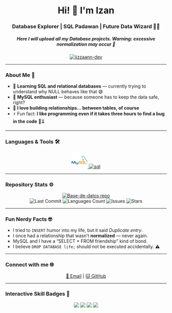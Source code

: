 <h1 align="center">Hi! 👋 I'm Izan</h1>
<h3 align="center">Database Explorer | SQL Padawan | Future Data Wizard 🧙‍♂️</h3>
<h5 align="center">Here I will upload all my Database projects. Warning: excessive normalization may occur 🧩</h5>



<p align="center"> 
<a href="https://github.com/ryo-ma/github-profile-trophy">
<img src="https://github-profile-trophy.vercel.app/?username=iizzaann-dev" alt="iizzaann-dev" />
</a> 
</p>

---

### About Me 🧠
- 🧩 **Learning SQL and relational databases** — currently trying to understand why NULL behaves like that 😅  
- 💾 **MySQL enthusiast** — because someone has to keep the data safe, right?  
- 🧠 **I love building relationships… between tables, of course**  
- ⚡ Fun fact: **I like programming even if it takes three hours to find a bug in the code** 🐞⏳  

---

### Languages & Tools 🛠️
<p align="center">
<a href="https://www.mysql.com/" target="_blank" rel="noreferrer">
<img src="https://raw.githubusercontent.com/devicons/devicon/master/icons/mysql/mysql-original-wordmark.svg" alt="mysql" width="50" height="50"/>
</a>
<a href="https://en.wikipedia.org/wiki/SQL" target="_blank" rel="noreferrer">
<img src="https://cdn.jsdelivr.net/gh/devicons/devicon/icons/postgresql/postgresql-original-wordmark.svg" alt="sql" width="50" height="50"/>
</a>
</p>




---

### Repository Stats ⚙️
<p align="center">
<a href="https://github.com/iizzaann-dev/Base-de-datos">
<img src="https://github-readme-stats.vercel.app/api/pin/?username=iizzaann-dev&repo=Base-de-datos&theme=radical&cache_seconds=60" alt="Base-de-datos repo" />

</a>
<br>
<img src="https://img.shields.io/github/last-commit/iizzaann-dev/Base-de-datos?style=for-the-badge&color=ff69b4" alt="Last Commit" />
<img src="https://img.shields.io/github/languages/count/iizzaann-dev/Base-de-datos?style=for-the-badge&color=informational" alt="Languages Count" />
<img src="https://img.shields.io/github/issues/iizzaann-dev/Base-de-datos?style=for-the-badge&color=yellow" alt="Issues" />
<img src="https://img.shields.io/github/stars/iizzaann-dev/Base-de-datos?style=for-the-badge&color=orange" alt="Stars" />
</p>

---

### Fun Nerdy Facts 🤓
- I tried to `INSERT` humor into my life, but it said *Duplicate entry*.  
- I once had a relationship that wasn’t **normalized** — never again.  
- MySQL and I have a “SELECT * FROM friendship” kind of bond.  
- I believe `DROP DATABASE life;` should not be executed accidentally. ⚠️  

---

### Connect with me 🌐
<p align="center">
<a href="mailto:iricbla2402@g.educaand.es">📧 Email</a> | 
<a href="https://github.com/iizzaann-dev">🐱 GitHub</a>
</p>

---

### Interactive Skill Badges 🎯
<p align="center">
<img src="https://img.shields.io/badge/SQL-Noob-blue?style=for-the-badge&logo=postgresql&logoColor=white" /> 
<img src="https://img.shields.io/badge/MySQL-Noob-orange?style=for-the-badge&logo=mysql&logoColor=white" /> 
<img src="https://img.shields.io/badge/Database%20Design-Noob-green?style=for-the-badge&logo=databricks&logoColor=white" /> 
<img src="https://img.shields.io/badge/Query%20Optimization-Noob-purple?style=for-the-badge&logo=sqlite&logoColor=white" /> 
</p>
